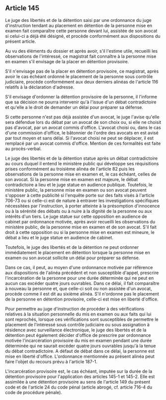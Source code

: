 Article 145
----
Le juge des libertés et de la détention saisi par une ordonnance du juge
d'instruction tendant au placement en détention de la personne mise en examen
fait comparaître cette personne devant lui, assistée de son avocat si celui-ci a
déjà été désigné, et procède conformément aux dispositions du présent article.

Au vu des éléments du dossier et après avoir, s'il l'estime utile, recueilli les
observations de l'intéressé, ce magistrat fait connaître à la personne mise en
examen s'il envisage de la placer en détention provisoire.

S'il n'envisage pas de la placer en détention provisoire, ce magistrat, après
avoir le cas échéant ordonné le placement de la personne sous contrôle
judiciaire, procède conformément aux deux derniers alinéas de l'article 116
relatifs à la déclaration d'adresse.

S'il envisage d'ordonner la détention provisoire de la personne, il l'informe
que sa décision ne pourra intervenir qu'à l'issue d'un débat contradictoire et
qu'elle a le droit de demander un délai pour préparer sa défense.

Si cette personne n'est pas déjà assistée d'un avocat, le juge l'avise qu'elle
sera défendue lors du débat par un avocat de son choix ou, si elle ne choisit
pas d'avocat, par un avocat commis d'office. L'avocat choisi ou, dans le cas
d'une commission d'office, le bâtonnier de l'ordre des avocats en est avisé par
tout moyen et sans délai. Si l'avocat choisi ne peut se déplacer, il est
remplacé par un avocat commis d'office. Mention de ces formalités est faite au
procès-verbal.

Le juge des libertés et de la détention statue après un débat contradictoire au
cours duquel il entend le ministère public qui développe ses réquisitions prises
conformément au troisième alinéa de l'article 82 puis les observations de la
personne mise en examen et, le cas échéant, celles de son avocat. Si la personne
mise en examen est majeure, le débat contradictoire a lieu et le juge statue en
audience publique. Toutefois, le ministère public, la personne mise en examen ou
son avocat peuvent s'opposer à cette publicité si l'enquête porte sur des faits
visés à l'article 706-73 ou si celle-ci est de nature à entraver les
investigations spécifiques nécessitées par l'instruction, à porter atteinte à la
présomption d'innocence ou à la sérénité des débats ou à nuire à la dignité de
la personne ou aux intérêts d'un tiers. Le juge statue sur cette opposition en
audience de cabinet par ordonnance motivée, après avoir recueilli les
observations du ministère public, de la personne mise en examen et de son
avocat. S'il fait droit à cette opposition ou si la personne mise en examen est
mineure, le débat a lieu et le juge statue en audience de cabinet.

Toutefois, le juge des libertés et de la détention ne peut ordonner
immédiatement le placement en détention lorsque la personne mise en examen ou
son avocat sollicite un délai pour préparer sa défense.

Dans ce cas, il peut, au moyen d'une ordonnance motivée par référence aux
dispositions de l'alinéa précédent et non susceptible d'appel, prescrire
l'incarcération de la personne pour une durée déterminée qui ne peut en aucun
cas excéder quatre jours ouvrables. Dans ce délai, il fait comparaître à nouveau
la personne et, que celle-ci soit ou non assistée d'un avocat, procède comme il
est dit au sixième alinéa. S'il n'ordonne pas le placement de la personne en
détention provisoire, celle-ci est mise en liberté d'office.

Pour permettre au juge d'instruction de procéder à des vérifications relatives à
la situation personnelle du mis en examen ou aux faits qui lui sont reprochés,
lorsque ces vérifications sont susceptibles de permettre le placement de
l'intéressé sous contrôle judiciaire ou sous assignation à résidence avec
surveillance électronique, le juge des libertés et de la détention peut
également décider d'office de prescrire par ordonnance motivée l'incarcération
provisoire du mis en examen pendant une durée déterminée qui ne saurait excéder
quatre jours ouvrables jusqu'à la tenue du débat contradictoire. A défaut de
débat dans ce délai, la personne est mise en liberté d'office. L'ordonnance
mentionnée au présent alinéa peut faire l'objet du recours prévu à l'article
187-1.

L'incarcération provisoire est, le cas échéant, imputée sur la durée de la
détention provisoire pour l'application des articles 145-1 et 145-2. Elle est
assimilée à une détention provisoire au sens de l'article 149 du présent code et
de l'article 24 du code pénal (article abrogé, cf. article 716-4 du code de
procédure pénale).
